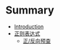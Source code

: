 # Summary

* [Introduction](README.md)
* [正则表达式](zheng-ze-biao-da-shi.md)
  * [正/反向预查](zheng-ze-biao-da-shi/6b63-fan-xiang-yu-cha.md)

